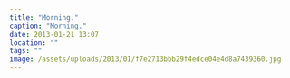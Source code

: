 ```yaml
---
title: "Morning."
caption: "Morning."
date: 2013-01-21 13:07
location: ""
tags: ""
image: /assets/uploads/2013/01/f7e2713bbb29f4edce04e4d8a7439360.jpg
---
```


